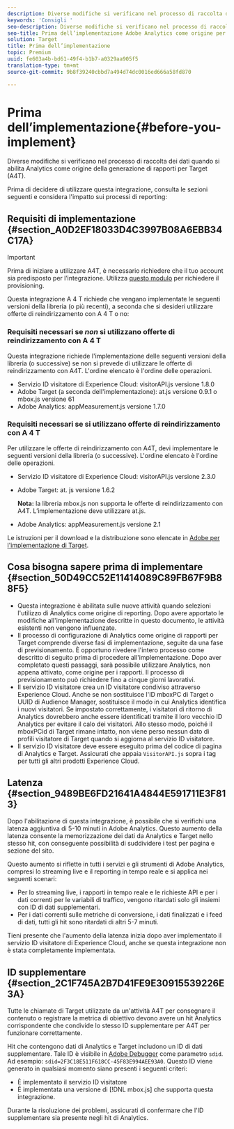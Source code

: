 ```yaml
---
description: Diverse modifiche si verificano nel processo di raccolta dei dati quando si abilita Analytics come origine della generazione di rapporti per Target (A4T).
keywords: 'Consigli '
seo-description: Diverse modifiche si verificano nel processo di raccolta dei dati quando si abilita Analytics come origine della generazione di rapporti per Target (A4T).
seo-title: Prima dell’implementazione Adobe Analytics come origine per la generazione di rapporti per Adobe Target (A4T)
solution: Target
title: Prima dell’implementazione
topic: Premium
uuid: fe603a4b-bd61-49f4-b1b7-a0329aa905f5
translation-type: tm+mt
source-git-commit: 9b8f39240cbbd7a494d74dc0016ed666a58fd870

---
```



# Prima dell’implementazione{#before-you-implement}

Diverse modifiche si verificano nel processo di raccolta dei dati quando si abilita Analytics come origine della generazione di rapporti per Target (A4T).

Prima di decidere di utilizzare questa integrazione, consulta le sezioni seguenti e considera l&#39;impatto sui processi di reporting:

## Requisiti di implementazione {#section_A0D2EF18033D4C3997B08A6EBB34C17A}

>[!IMPORTANT]
>
>Prima di iniziare a utilizzare A4T, è necessario richiedere che il tuo account sia predisposto per l’integrazione. Utilizza [questo modulo](https://www.adobe.com/go/audiences) per richiedere il provisioning.

Questa integrazione A 4 T richiede che vengano implementate le seguenti versioni della libreria (o più recenti), a seconda che si desideri utilizzare offerte di reindirizzamento con A 4 T o no:

### Requisiti necessari se *non* si utilizzano offerte di reindirizzamento con A 4 T

Questa integrazione richiede l&#39;implementazione delle seguenti versioni della libreria (o successive) se non si prevede di utilizzare le offerte di reindirizzamento con A4T. L&#39;ordine elencato è l&#39;ordine delle operazioni.

* Servizio ID visitatore di Experience Cloud: visitorAPI.js versione 1.8.0
* Adobe Target (a seconda dell&#39;implementazione): at.js versione 0.9.1 o mbox.js versione 61
* Adobe Analytics: appMeasurement.js versione 1.7.0

### Requisiti necessari se si utilizzano offerte di reindirizzamento con A 4 T

Per utilizzare le offerte di reindirizzamento con A4T, devi implementare le seguenti versioni della libreria (o successive). L&#39;ordine elencato è l&#39;ordine delle operazioni.

* Servizio ID visitatore di Experience Cloud: visitorAPI.js versione 2.3.0
* Adobe Target: at. js versione 1.6.2

   **Nota:** la libreria mbox.js non supporta le offerte di reindirizzamento con A4T. L’implementazione deve utilizzare at.js.

* Adobe Analytics: appMeasurement.js versione 2.1

Le istruzioni per il download e la distribuzione sono elencate in [Adobe per l&#39;implementazione di Target](https://marketing.adobe.com/resources/help/en_US/target/a4t/c_a4timplementation.html).

## Cosa bisogna sapere prima di implementare {#section_50D49CC52E11414089C89FB67F9B88F5}

* Questa integrazione è abilitata sulle nuove attività quando selezioni l&#39;utilizzo di Analytics come origine di reporting. Dopo avere apportato le modifiche all&#39;implementazione descritte in questo documento, le attività esistenti non vengono influenzate.
* Il processo di configurazione di Analytics come origine di rapporti per Target comprende diverse fasi di implementazione, seguite da una fase di previsionamento. È opportuno rivedere l&#39;intero processo come descritto di seguito prima di procedere all&#39;implementazione. Dopo aver completato questi passaggi, sarà possibile utilizzare Analytics, non appena attivato, come origine per i rapporti. Il processo di previsionamento può richiedere fino a cinque giorni lavorativi.
* Il servizio ID visitatore crea un ID visitatore condiviso attraverso Experience Cloud. Anche se non sostituisce l&#39;ID mboxPC di Target o UUID di Audience Manager, sostituisce il modo in cui Analytics identifica i nuovi visitatori. Se impostato correttamente, i visitatori di ritorno di Analytics dovrebbero anche essere identificati tramite il loro vecchio ID Analytics per evitare il calo dei visitatori. Allo stesso modo, poiché il mboxPCid di Target rimane intatto, non viene perso nessun dato di profili visitatore di Target quando si aggiorna al servizio ID visitatore.
* Il servizio ID visitatore deve essere eseguito prima del codice di pagina di Analytics e Target. Assicurati che appaia `VisitorAPI.js` sopra i tag per tutti gli altri prodotti Experience Cloud.

## Latenza {#section_9489BE6FD21641A4844E591711E3F813}

Dopo l&#39;abilitazione di questa integrazione, è possibile che si verifichi una latenza aggiuntiva di 5-10 minuti in Adobe Analytics. Questo aumento della latenza consente la memorizzazione dei dati da Analytics e Target nello stesso hit, con conseguente possibilità di suddividere i test per pagina e sezione del sito.

Questo aumento si riflette in tutti i servizi e gli strumenti di Adobe Analytics, compresi lo streaming live e il reporting in tempo reale e si applica nei seguenti scenari:

* Per lo streaming live, i rapporti in tempo reale e le richieste API e per i dati correnti per le variabili di traffico, vengono ritardati solo gli insiemi con ID di dati supplementari.
* Per i dati correnti sulle metriche di conversione, i dati finalizzati e i feed di dati, tutti gli hit sono ritardati di altri 5-7 minuti.

Tieni presente che l&#39;aumento della latenza inizia dopo aver implementato il servizio ID visitatore di Experience Cloud, anche se questa integrazione non è stata completamente implementata.

## ID supplementare  {#section_2C1F745A2B7D41FE9E30915539226E3A}

Tutte le chiamate di Target utilizzate da un&#39;attività A4T per consegnare il contenuto o registrare la metrica di obiettivo devono avere un hit Analytics corrispondente che condivide lo stesso ID supplementare per A4T per funzionare correttamente.

Hit che contengono dati di Analytics e Target includono un ID di dati supplementare. Tale ID è visibile in [Adobe Debugger](https://marketing.adobe.com/resources/help/en_US/sc/implement/?f=debugger) come parametro `sdid`. Ad esempio: `sdid=2F3C18E511F618CC-45F83E994AEE93A0`. Questo ID viene generato in qualsiasi momento siano presenti i seguenti criteri:

* È implementato il servizio ID visitatore
* È implementata una versione di [!DNL mbox.js] che supporta questa integrazione.

Durante la risoluzione dei problemi, assicurati di confermare che l&#39;ID supplementare sia presente negli hit di Analytics.
